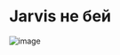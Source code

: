 # Jarvis не бей

![image](https://user-images.githubusercontent.com/57501652/124904361-98e01e80-dfed-11eb-9279-0e32dbffe747.png)
